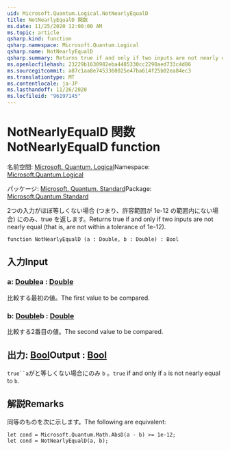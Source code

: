 ```yaml
---
uid: Microsoft.Quantum.Logical.NotNearlyEqualD
title: NotNearlyEqualD 関数
ms.date: 11/25/2020 12:00:00 AM
ms.topic: article
qsharp.kind: function
qsharp.namespace: Microsoft.Quantum.Logical
qsharp.name: NotNearlyEqualD
qsharp.summary: Returns true if and only if two inputs are not nearly equal (that is, are not within a tolerance of 1e-12).
ms.openlocfilehash: 23229b1630982eba4485330cc2290aed733c4d86
ms.sourcegitcommit: a87c1aa8e7453360025e47ba614f25b02ea84ec3
ms.translationtype: MT
ms.contentlocale: ja-JP
ms.lasthandoff: 11/26/2020
ms.locfileid: "96197145"
---
```

# <a name="notnearlyequald-function"></a><span data-ttu-id="0eecf-102">NotNearlyEqualD 関数</span><span class="sxs-lookup"><span data-stu-id="0eecf-102">NotNearlyEqualD function</span></span>

<span data-ttu-id="0eecf-103">名前空間: [Microsoft. Quantum. Logical](xref:Microsoft.Quantum.Logical)</span><span class="sxs-lookup"><span data-stu-id="0eecf-103">Namespace: [Microsoft.Quantum.Logical](xref:Microsoft.Quantum.Logical)</span></span>

<span data-ttu-id="0eecf-104">パッケージ: [Microsoft. Quantum. Standard](https://nuget.org/packages/Microsoft.Quantum.Standard)</span><span class="sxs-lookup"><span data-stu-id="0eecf-104">Package: [Microsoft.Quantum.Standard](https://nuget.org/packages/Microsoft.Quantum.Standard)</span></span>


<span data-ttu-id="0eecf-105">2つの入力がほぼ等しくない場合 (つまり、許容範囲が 1e-12 の範囲内にない場合) にのみ、true を返します。</span><span class="sxs-lookup"><span data-stu-id="0eecf-105">Returns true if and only if two inputs are not nearly equal (that is, are not within a tolerance of 1e-12).</span></span>

```qsharp
function NotNearlyEqualD (a : Double, b : Double) : Bool
```


## <a name="input"></a><span data-ttu-id="0eecf-106">入力</span><span class="sxs-lookup"><span data-stu-id="0eecf-106">Input</span></span>

### <a name="a--double"></a><span data-ttu-id="0eecf-107">a: [Double](xref:microsoft.quantum.lang-ref.double)</span><span class="sxs-lookup"><span data-stu-id="0eecf-107">a : [Double](xref:microsoft.quantum.lang-ref.double)</span></span>

<span data-ttu-id="0eecf-108">比較する最初の値。</span><span class="sxs-lookup"><span data-stu-id="0eecf-108">The first value to be compared.</span></span>


### <a name="b--double"></a><span data-ttu-id="0eecf-109">b: [Double](xref:microsoft.quantum.lang-ref.double)</span><span class="sxs-lookup"><span data-stu-id="0eecf-109">b : [Double](xref:microsoft.quantum.lang-ref.double)</span></span>

<span data-ttu-id="0eecf-110">比較する2番目の値。</span><span class="sxs-lookup"><span data-stu-id="0eecf-110">The second value to be compared.</span></span>



## <a name="output--bool"></a><span data-ttu-id="0eecf-111">出力: [Bool](xref:microsoft.quantum.lang-ref.bool)</span><span class="sxs-lookup"><span data-stu-id="0eecf-111">Output : [Bool](xref:microsoft.quantum.lang-ref.bool)</span></span>

<span data-ttu-id="0eecf-112">`true``a`がと等しくない場合にのみ `b` 。</span><span class="sxs-lookup"><span data-stu-id="0eecf-112">`true` if and only if `a` is not nearly equal to `b`.</span></span>

## <a name="remarks"></a><span data-ttu-id="0eecf-113">解説</span><span class="sxs-lookup"><span data-stu-id="0eecf-113">Remarks</span></span>

<span data-ttu-id="0eecf-114">同等のものを次に示します。</span><span class="sxs-lookup"><span data-stu-id="0eecf-114">The following are equivalent:</span></span>

```Q#
let cond = Microsoft.Quantum.Math.AbsD(a - b) >= 1e-12;
let cond = NotNearlyEqualD(a, b);
```